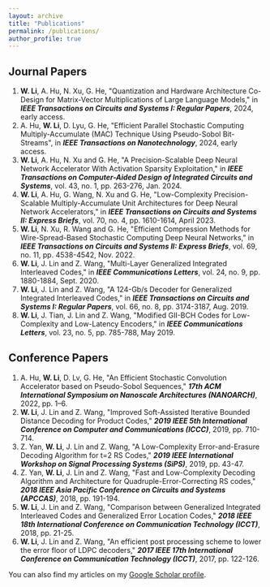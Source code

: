 ```yaml
---
layout: archive
title: "Publications"
permalink: /publications/
author_profile: true
---
```


## Journal Papers
1. **W. Li**, A. Hu, N. Xu, G. He, "Quantization and Hardware Architecture Co-Design for Matrix-Vector Multiplications of Large Language Models," in ***IEEE Transactions on Circuits and Systems I: Regular Papers***, 2024, early access.
2. A. Hu, **W. Li**, D. Lyu, G. He, "Efficient Parallel Stochastic Computing Multiply-Accumulate (MAC) Technique Using Pseudo-Sobol Bit-Streams", in ***IEEE Transactions on Nanotechnology***, 2024, early access.
3. **W. Li**, A. Hu, N. Xu and G. He, "A Precision-Scalable Deep Neural Network Accelerator With Activation Sparsity Exploitation," in ***IEEE Transactions on Computer-Aided Design of Integrated Circuits and Systems***, vol. 43, no. 1, pp. 263-276, Jan. 2024.
4. **W. Li**, A. Hu, G. Wang, N. Xu and G. He, "Low-Complexity Precision-Scalable Multiply-Accumulate Unit Architectures for Deep Neural Network Accelerators," in ***IEEE Transactions on Circuits and Systems II: Express Briefs***, vol. 70, no. 4, pp. 1610-1614, April 2023.
5. **W. Li**, N. Xu, R. Wang and G. He, "Efficient Compression Methods for Wire-Spread-Based Stochastic Computing Deep Neural Networks," in ***IEEE Transactions on Circuits and Systems II: Express Briefs***, vol. 69, no. 11, pp. 4538-4542, Nov. 2022.
6. **W. Li**, J. Lin and Z. Wang, "Multi-Layer Generalized Integrated Interleaved Codes," in ***IEEE Communications Letters***, vol. 24, no. 9, pp. 1880-1884, Sept. 2020.
7. **W. Li**, J. Lin and Z. Wang, "A 124-Gb/s Decoder for Generalized Integrated Interleaved Codes," in ***IEEE Transactions on Circuits and Systems I: Regular Papers***, vol. 66, no. 8, pp. 3174-3187, Aug. 2019.
8. **W. Li**, J. Tian, J. Lin and Z. Wang, "Modified GII-BCH Codes for Low-Complexity and Low-Latency Encoders," in ***IEEE Communications Letters***, vol. 23, no. 5, pp. 785-788, May 2019.

## Conference Papers
1. A. Hu, **W. Li**, D. Lv, G. He, "An Efficient Stochastic Convolution Accelerator based on Pseudo-Sobol Sequences," ***17th ACM International Symposium on Nanoscale Architectures (NANOARCH)***, 2022, pp. 1–6.
2. **W. Li**, J. Lin and Z. Wang, "Improved Soft-Assisted Iterative Bounded Distance Decoding for Product Codes," ***2019 IEEE 5th International Conference on Computer and Communications (ICCC)***, 2019, pp. 710-714.
3. Z. Yan, **W. Li**, J. Lin and Z. Wang, "A Low-Complexity Error-and-Erasure Decoding Algorithm for t=2 RS Codes," ***2019 IEEE International Workshop on Signal Processing Systems (SiPS)***, 2019, pp. 43-47.
4. Z. Yan, **W. Li**, J. Lin and Z. Wang, "Fast and Low-Complexity Decoding Algorithm and Architecture for Quadruple-Error-Correcting RS codes," ***2018 IEEE Asia Pacific Conference on Circuits and Systems (APCCAS)***, 2018, pp. 191-194.
5. **W. Li**, J. Lin and Z. Wang, "Comparison between Generalized Integrated Interleaved Codes and Generalized Error Location Codes," ***2018 IEEE 18th International Conference on Communication Technology (ICCT)***, 2018, pp. 21-25.
6. **W. Li**, J. Lin and Z. Wang, "An efficient post processing scheme to lower the error floor of LDPC decoders," ***2017 IEEE 17th International Conference on Communication Technology (ICCT)***, 2017, pp. 122-126.

  You can also find my articles on my [Google Scholar profile](https://scholar.google.com/citations?user=2wfEnbsAAAAJ&hl=zh-CN).
